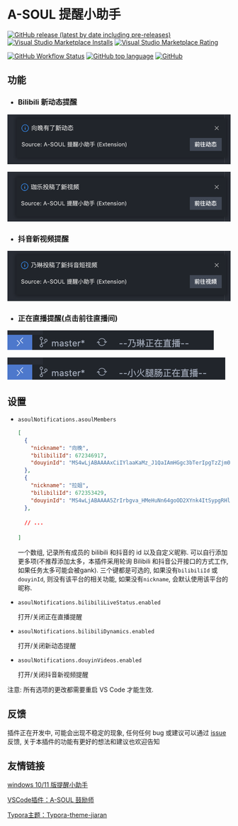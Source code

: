 # A-SOUL 提醒小助手

[![GitHub release (latest by date including pre-releases)](https://img.shields.io/github/v/release/luooooob/vscode-asoul-notifications?include_prereleases&label=Visual%20Studio%20Marketplace)](https://marketplace.visualstudio.com/items?itemName=JiangYan.asoul-notifications)
[![Visual Studio Marketplace Installs](https://img.shields.io/visual-studio-marketplace/i/jiangyan.asoul-notifications)](https://marketplace.visualstudio.com/items?itemName=JiangYan.asoul-notifications)
[![Visual Studio Marketplace Rating](https://img.shields.io/visual-studio-marketplace/r/jiangyan.asoul-notifications)](https://marketplace.visualstudio.com/items?itemName=JiangYan.asoul-notifications)

[![GitHub Workflow Status](https://img.shields.io/github/workflow/status/luooooob/vscode-asoul-notifications/CI)](https://github.com/luooooob/vscode-asoul-notifications/actions/workflows/ci.yml)
[![GitHub top language](https://img.shields.io/github/languages/top/luooooob/vscode-asoul-notifications)](https://github.com/luooooob/vscode-asoul-notifications)
[![GitHub](https://img.shields.io/github/license/luooooob/vscode-asoul-notifications)](https://github.com/luooooob/vscode-asoul-notifications/blob/master/LICENSE)

> 

## 功能

- ### Bilibili 新动态提醒

![Bilibili 新动态提醒1](./images/notifications-1.png)

![Bilibili 新动态提醒2](./images/notifications-2.png)

- ### 抖音新视频提醒

![抖音新视频提醒](./images/notifications-3.png)

- ### 正在直播提醒(点击前往直播间)

![正在直播提醒1](./images/live-status-1.png)

![正在直播提醒2](./images/live-status-2.png)

## 设置

- `asoulNotifications.asoulMembers`
  
  ```json
  [
    {
      "nickname": "向晚",
      "bilibiliId": 672346917,
      "douyinId": "MS4wLjABAAAAxCiIYlaaKaMz_J1QaIAmHGgc3bTerIpgTzZjm0na8w5t2KTPrCz4bm_5M5EMPy92"
    },
    {
      "nickname": "拉姐",
      "bilibiliId": 672353429,
      "douyinId": "MS4wLjABAAAA5ZrIrbgva_HMeHuNn64goOD2XYnk4ItSypgRHlbSh1c"
    },

    // ...

  ]
  ```

  一个数组, 记录所有成员的 bilibili 和抖音的 id 以及自定义昵称. 可以自行添加更多项(不推荐添加太多，本插件采用轮询 Bilibili 和抖音公开接口的方式工作, 如果任务太多可能会被gank). 三个键都是可选的, 如果没有`bilibiliId` 或 `douyinId`, 则没有该平台的相关功能, 如果没有`nickname`, 会默认使用该平台的昵称.

- `asoulNotifications.bilibiliLiveStatus.enabled`

  打开/关闭正在直播提醒

- `asoulNotifications.bilibiliDynamics.enabled`

  打开/关闭新动态提醒
- `asoulNotifications.douyinVideos.enabled`

  打开/关闭抖音新视频提醒

注意: 所有选项的更改都需要重启 VS Code 才能生效.

## 反馈

插件正在开发中, 可能会出现不稳定的现象, 任何任何 bug 或建议可以通过 [issue](https://github.com/luooooob/vscode-asoul-notifications/issues/new) 反馈, 关于本插件的功能有更好的想法和建议也欢迎告知

## 友情链接

[windows 10/11 版提醒小助手](https://github.com/skykeyjoker/A-Soul-Notification)

[VSCode插件：A-SOUL 鼓励师](https://marketplace.visualstudio.com/items?itemName=AS042971.asoul)

[Typora主题：Typora-theme-jiaran](https://github.com/q19980722/Typora-theme-jiaran)
